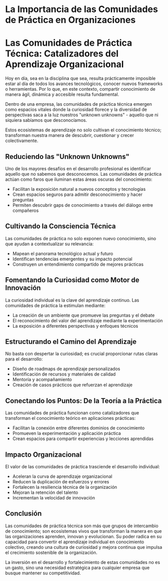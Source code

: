 # La Importancia de las Comunidades de Práctica en Organizaciones

<!--more-->
# Las Comunidades de Práctica Técnica: Catalizadores del Aprendizaje Organizacional

Hoy en día, sea en la disciplina que sea, resulta prácticamente imposible estar al día de todos los avances tecnológicos, conocer nuevos frameworks o herramientas. Por lo que, en este contexto, compartir conocimiento de manera ágil, dinámica y accesible resulta fundamental.

Dentro de una empresa, las comunidades de práctica técnica emergen como espacios vitales donde la curiosidad florece y la diversidad de perspectivas  saca a la luz nuestros "unknown unknowns" - aquello que ni siquiera sabíamos que desconocíamos. 

Estos ecosistemas de aprendizaje no solo cultivan el conocimiento técnico; transforman nuestra manera de descubrir, cuestionar y crecer colectivamente.

## Reduciendo las "Unknown Unknowns"

Uno de los mayores desafíos en el desarrollo profesional es identificar aquello que no sabemos que desconocemos. Las comunidades de práctica actúan como faros que iluminan estas áreas oscuras del conocimiento:

- Facilitan la exposición natural a nuevos conceptos y tecnologías
- Crean espacios seguros para admitir desconocimiento y hacer preguntas
- Permiten descubrir gaps de conocimiento a través del diálogo entre compañeros

## Cultivando la Consciencia Técnica

Las comunidades de práctica no solo exponen nuevo conocimiento, sino que ayudan a contextualizar su relevancia:

- Mapean el panorama tecnológico actual y futuro
- Identifican tendencias emergentes y su impacto potencial
- Construyen un entendimiento compartido de mejores prácticas

## Fomentando la Curiosidad como Motor de Innovación

La curiosidad individual es la clave del aprendizaje continuo. Las comunidades de práctica la estimulan mediante:

- La creación de un ambiente que promueve las preguntas y el debate
- El reconocimiento del valor del aprendizaje mediante la experimentación
- La exposición a diferentes perspectivas y enfoques técnicos

## Estructurando el Camino del Aprendizaje

No basta con despertar la curiosidad; es crucial proporcionar rutas claras para el desarrollo:

- Diseño de roadmaps de aprendizaje personalizados
- Identificación de recursos y materiales de calidad
- Mentoría y acompañamiento
- Creación de casos prácticos que refuerzan el aprendizaje

## Conectando los Puntos: De la Teoría a la Práctica

Las comunidades de práctica funcionan como catalizadores que transforman el conocimiento teórico en aplicaciones prácticas:

- Facilitan la conexión entre diferentes dominios de conocimiento
- Promueven la experimentación y aplicación práctica
- Crean espacios para compartir experiencias y lecciones aprendidas

## Impacto Organizacional

El valor de las comunidades de práctica trasciende el desarrollo individual:

- Aceleran la curva de aprendizaje organizacional
- Reducen la duplicación de esfuerzos y errores
- Fortalecen la resiliencia técnica de la organización
- Mejoran la retención del talento
- Incrementan la velocidad de innovación

## Conclusión

Las comunidades de práctica técnica son más que grupos de intercambio de conocimiento; son ecosistemas vivos que transforman la manera en que las organizaciones aprenden, innovan y evolucionan. Su poder radica en su capacidad para convertir el aprendizaje individual en conocimiento colectivo, creando una cultura de curiosidad y mejora continua que impulsa el crecimiento sostenible de la organización.

La inversión en el desarrollo y fortalecimiento de estas comunidades no es un gasto, sino una necesidad estratégica para cualquier empresa que busque mantener su competitividad.
